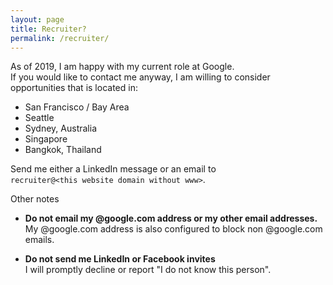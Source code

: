 ```yaml
---
layout: page
title: Recruiter?
permalink: /recruiter/
---
```


As of 2019, I am happy with my current role at Google.<br>
If you would like to contact me anyway, I am willing to consider opportunities that is located in:

   * San Francisco / Bay Area
   * Seattle
   * Sydney, Australia
   * Singapore
   * Bangkok, Thailand

Send me either a LinkedIn message or an email to<br>
``recruiter@<this website domain without www>``.

Other notes
 * **Do not email my @google.com address or my other email addresses.**<br>
   My @google.com address is also configured to block non @google.com emails.<br>

 * **Do not send me LinkedIn or Facebook invites**<br>
   I will promptly decline or report "I do not know this person".<br>

